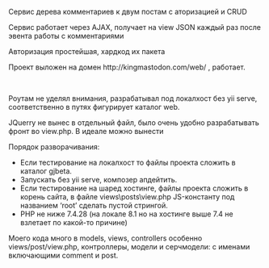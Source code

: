 <p>Сервис дерева комментариев к двум постам с аторизацией и CRUD</p>
<p>Сервис работает через AJAX, получает на view JSON каждый раз после эвента работы с комментариями </p>
<p>Авторизация простейшая, хардкод их пакета</p>

<p>Проект выложен на домен http://kingmastodon.com/web/ , работает.</p>
</br>
<p>Роутам не уделял внимания, разрабатывал под локалхост без yii serve, соответственно в путях фигурирует каталог web.</p>
<p>JQuerry не вынес в отдельный файл, было очень удобно разрабатывать фронт во view.php. В идеале можно вынести</p>
<p>Порядок разворачивания:</p>
<ul>
<li> Если тестирование на локалхост то файлы проекта сложить в каталог gjbeta.</li>
<li> Запускать без yii serve, композер апдейтить.</li>
<li> Если тестирование на шаред хостинге, файлы проекта сложить в корень сайта, в файле views\posts\view.php JS-константу под названием ‘root’ сделать пустой стрингой.</li>
<li> PHP не ниже 7.4.28 (на локале 8.1 но на хостинге выше 7.4 не взлетает по какой-то причине)</li>
</ul>
 

<p>Моего кода много в models, views, controllers особенно views/post/view.php, контроллеры, модели и серчмодели: с именами включающими comment и post. </p>